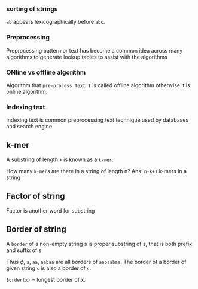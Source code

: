 

### sorting of strings

`ab` appears lexicographically before `abc`.


### Preprocessing

Preprocessing pattern or text has become a common idea across many algorithms
to generate lookup tables to assist with the algorithms

### ONline vs offline algorithm

Algorithm that `pre-process Text T` is called offline algorithm otherwise it is online algorithm.

### Indexing text

Indexing text is common preprocessing text technique used by databases and search engine

## k-mer

A substring of length `k` is known as a `k-mer`.

How many `k-mer`s are there in a string of length n?
Ans: `n-k+1` k-mers in a string

## Factor of string

Factor is another word for substring

## Border of string

A `border` of a non-empty string s is proper substring of s, that is both prefix and suffix of s.

Thus $\phi$, `a`, `aa`, `aabaa` are all borders of `aabaabaa`.
The border of a border of given string `s` is also a border of `s`.


`Border(x)` = longest border of x.

